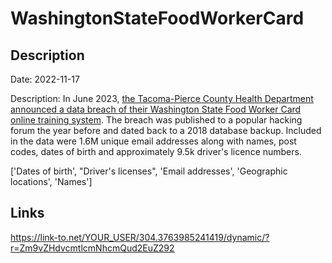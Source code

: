 # WashingtonStateFoodWorkerCard

## Description

Date: 2022-11-17

Description:
In June 2023, <a href="https://tpchd.org/news/data-breach-exposed-food-worker-card-records-we-are-notifying-those-affected/" target="_blank" rel="noopener">the Tacoma-Pierce County Health Department announced a data breach of their Washington State Food Worker Card online training system</a>. The breach was published to a popular hacking forum the year before and dated back to a 2018 database backup. Included in the data were 1.6M unique email addresses along with names, post codes, dates of birth and approximately 9.5k driver's licence numbers.


['Dates of birth', "Driver's licenses", 'Email addresses', 'Geographic locations', 'Names']

## Links

https://link-to.net/YOUR_USER/304.3763985241419/dynamic/?r=Zm9vZHdvcmtlcmNhcmQud2EuZ292